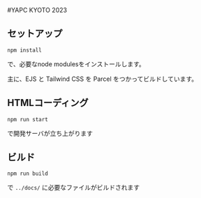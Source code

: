 #YAPC KYOTO 2023

## セットアップ

```
npm install
```

で、必要なnode modulesをインストールします。

主に、EJS と Tailwind CSS を Parcel をつかってビルドしています。

## HTMLコーディング

```
npm run start
```

で開発サーバが立ち上がります

## ビルド

```
npm run build
```

で `../docs/` に必要なファイルがビルドされます
